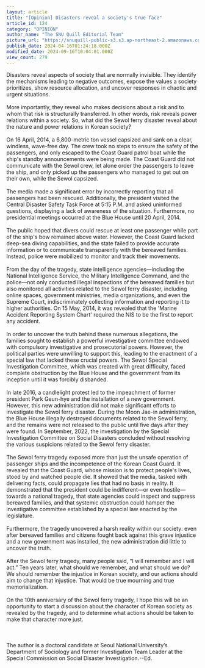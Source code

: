 ```yaml
---
layout: article
title: "[Opinion] Disasters reveal a society's true face"
article_id: 124
category: "OPINION"
author_name: "The SNU Quill Editorial Team"
picture_url: "https://snuquill-public-s3.s3.ap-northeast-2.amazonaws.com/photo/article/e6161696-e4b2-4935-9168-62b82e7097fa.jpg"
publish_date: 2024-04-16T01:24:18.000Z
modified_date: 2024-09-16T10:04:01.000Z
view_count: 279
---
```


Disasters reveal aspects of society that are normally invisible. They identify the mechanisms leading to negative outcomes, expose the values a society prioritizes, show resource allocation, and uncover responses in chaotic and urgent situations. <br><br>More importantly, they reveal who makes decisions about a risk and to whom that risk is structurally transferred. In other words, risk reveals power relations within a society. So, what did the Sewol ferry disaster reveal about the nature and power relations in Korean society?<br><br>On 16 April, 2014, a 6,800-metric ton vessel capsized and sank on a clear, windless, wave-free day. The crew took no steps to ensure the safety of the passengers, and only escaped to the Coast Guard patrol boat while the ship's standby announcements were being made. The Coast Guard did not communicate with the Sewol crew, let alone order the passengers to leave the ship, and only picked up the passengers who managed to get out on their own, while the Sewol capsized.<br><br>The media made a significant error by incorrectly reporting that all passengers had been rescued. Additionally, the president visited the Central Disaster Safety Task Force at 5:15 P.M. and asked uninformed questions, displaying a lack of awareness of the situation. Furthermore, no presidential meetings occurred at the Blue House until 20 April, 2014.<br><br>The public hoped that divers could rescue at least one passenger while part of the ship's bow remained above water. However, the Coast Guard lacked deep-sea diving capabilities, and the state failed to provide accurate information or to communicate transparently with the bereaved families. Instead, police were mobilized to monitor and track their movements.<br><br>From the day of the tragedy, state intelligence agencies—including the National Intelligence Service, the Military Intelligence Command, and the police—not only conducted illegal inspections of the bereaved families but also monitored all activities related to the Sewol ferry disaster, including online spaces, government ministries, media organizations, and even the Supreme Court, indiscriminately collecting information and reporting it to higher authorities. On 15 May, 2014, it was revealed that the 'Marine Accident Reporting System Chart' required the NIS to be the first to report any accident.<br><br>In order to uncover the truth behind these numerous allegations, the families sought to establish a powerful investigative committee endowed with compulsory investigative and prosecutorial powers. However, the political parties were unwilling to support this, leading to the enactment of a special law that lacked these crucial powers. The Sewol Special Investigation Committee, which was created with great difficulty, faced complete obstruction by the Blue House and the government from its inception until it was forcibly disbanded.<br><br>In late 2016, a candlelight protest led to the impeachment of former president Park Geun-hye and the installation of a new government. However, this new administration did not make significant efforts to investigate the Sewol ferry disaster. During the Moon Jae-in administration, the Blue House illegally destroyed documents related to the Sewol ferry, and the remains were not released to the public until five days after they were found. In September, 2022, the investigation by the Special Investigation Committee on Social Disasters concluded without resolving the various suspicions related to the Sewol ferry disaster.<br><br>The Sewol ferry tragedy exposed more than just the unsafe operation of passenger ships and the incompetence of the Korean Coast Guard. It revealed that the Coast Guard, whose mission is to protect people's lives, stood by and watched people die. It showed that the media, tasked with delivering facts, could propagate lies that had no basis in reality. It demonstrated that the president could be indifferent—or even hostile—towards a national tragedy, that state agencies could inspect and suppress bereaved families, and that systemic obstruction could hamper the investigative committee established by a special law enacted by the legislature.<br><br>Furthermore, the tragedy uncovered a harsh reality within our society: even after bereaved families and citizens fought back against this grave injustice and a new government was installed, the new administration did little to uncover the truth.<br><br>After the Sewol ferry tragedy, many people said, “I will remember and I will act.” Ten years later, what should we remember, and what should we do? We should remember the injustice in Korean society, and our actions should aim to change that injustice. That would be true mourning and true memorialization.<br><br>On the 10th anniversary of the Sewol ferry tragedy, I hope this will be an opportunity to start a discussion about the character of Korean society as revealed by the tragedy, and to determine what actions should be taken to make that character more just.<br><br><br><br>The author is a doctoral candidate at Seoul National University’s Department of Sociology and former Investigation Team Leader at the Special Commission on Social Disaster Investigation.--Ed. <br>
